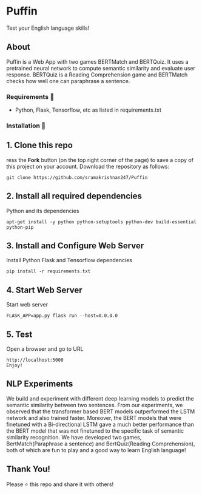 # Puffin
Test your English language skills!

## About
Puffin is a Web App with two games BERTMatch and BERTQuiz. It uses a pretrained neural network to compute semantic similarity and evaluate user response. BERTQuiz is a Reading Comprehension game and BERTMatch checks how well one can paraphrase a sentence.

### Requirements 🔧
* Python, Flask, Tensorflow, etc as listed in requirements.txt

### Installation 🔌

## 1. Clone this repo

  ress the **Fork** button (on the top right corner of the page) to save a copy of this project on your account.
  Download the repository as follows:
  
    git clone https://github.com/sramakrishnan247/Puffin
  
## 2. Install all required dependencies
  
  Python and its dependencies

    apt-get install -y python python-setuptools python-dev build-essential python-pip 
   
## 3. Install and Configure Web Server

Install Python Flask and Tensorflow dependencies

    pip install -r requirements.txt

## 4. Start Web Server

Start web server

    FLASK_APP=app.py flask run --host=0.0.0.0
    
## 5. Test

Open a browser and go to URL

    http://localhost:5000   
    Enjoy!
    
    

## NLP Experiments
We build and experiment with different deep learning models to predict the semantic similarity between two sentences. From our experiments, we observed that the transformer based BERT models outperformed the LSTM network and also trained faster. Moreover, the BERT models that were finetuned with a Bi-directional LSTM gave a much better performance than the BERT model that was not finetuned to the specific task of semantic similarity recognition. We have developed two games, BertMatch(Paraphrase a sentence) and BertQuiz(Reading Comprehension), both of which are fun to play and a good way to learn English language!


## Thank You!
Please ⭐️ this repo and share it with others!
